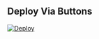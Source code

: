 
## Deploy Via Buttons

[![Deploy](https://www.herokucdn.com/deploy/button.svg)](https://www.heroku.com/deploy?template=https://github.com/Maafia372/Ug)


